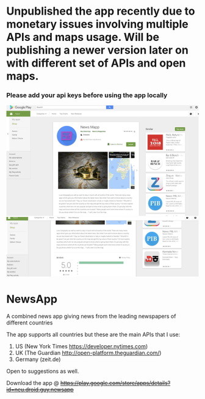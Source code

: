 # Unpublished the app recently due to monetary issues involving multiple APIs and maps usage. Will be publishing a newer version later on with different set of APIs and open maps.
### Please add your api keys before using the app locally

![PlayStore Screenshot](https://github.com/aman-alam11/NewsApp/blob/master/Screenshots/1.png)
![Ratings for the app](https://github.com/aman-alam11/NewsApp/blob/master/Screenshots/2.png)




# NewsApp
A combined news app giving news from the leading newspapers of different countries

The app supports all countries but these are the main APIs that I use:

1. US (New York Times https://developer.nytimes.com)
2. UK (The Guardian http://open-platform.theguardian.com/)
5. Germany (zeit.de)

Open to suggestions as well.

Download the app @
~~https://play.google.com/store/apps/details?id=neu.droid.guy.newsapp~~

